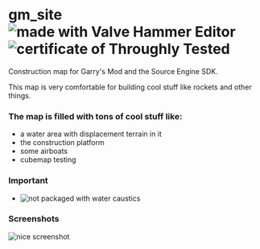 # gm_site ![made with Valve Hammer Editor](https://img.shields.io/badge/made%20with-Valve%20Hammer%20Editor-orange) ![certificate of Throughly Tested](https://img.shields.io/badge/Certificate%20of-Throughly%20Tested-blue)


Construction map for Garry's Mod and the Source Engine SDK.

This map is very comfortable for building cool stuff like rockets and other things.

### The map is filled with tons of cool stuff like: 

* a water area with displacement terrain in it 
* the construction platform 
* some airboats 
* cubemap testing

### Important

* ![not packaged with water caustics](https://img.shields.io/badge/not%20packaged%20with-water%20caustics-blueviolet)

### Screenshots

![nice screenshot](https://images-ext-2.discordapp.net/external/8Q0U7aiDmWOqoi0YuZ6OCqvzLYEBOgR7xcXy9FyfD8g/https/repository-images.githubusercontent.com/560043298/082111c3-5be7-4a41-8bf4-566f0934cef9?width=1082&height=676)
